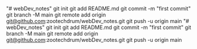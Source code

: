 "# webDev_notes"  git init git add README.md git commit -m "first commit" git branch -M main git remote add origin git@github.com:zootechdrum/webDev_notes.git git push -u origin main
"# webDev_notes"  git init git add README.md git commit -m "first commit" git branch -M main git remote add origin git@github.com:zootechdrum/webDev_notes.git git push -u origin main
